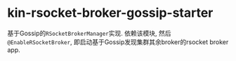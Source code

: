 # kin-rsocket-broker-gossip-starter

基于Gossip的`RSocketBrokerManager`实现. 依赖该模块, 然后`@EnableRSocketBroker`, 即启动基于Gossip发现集群其余broker的rsocket broker app.